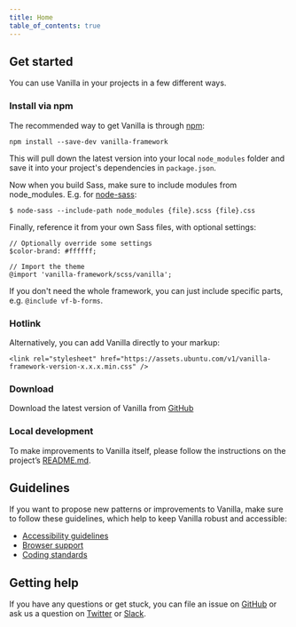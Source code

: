 ```yaml
---
title: Home
table_of_contents: true
---
```


## Get started

You can use Vanilla in your projects in a few different ways.

### Install via npm

The recommended way to get Vanilla is through [npm](https://www.npmjs.com/):

`npm install --save-dev vanilla-framework`

This will pull down the latest version into your local `node_modules` folder and save it into your project's dependencies in `package.json`.

Now when you build Sass, make sure to include modules from node_modules. E.g. for [node-sass](https://github.com/sass/node-sass):

`$ node-sass --include-path node_modules {file}.scss {file}.css`

Finally, reference it from your own Sass files, with optional settings:

```
// Optionally override some settings
$color-brand: #ffffff;

// Import the theme
@import 'vanilla-framework/scss/vanilla';
```

If you don't need the whole framework, you can just include specific parts, e.g. `@include vf-b-forms`.

### Hotlink

Alternatively, you can add Vanilla directly to your markup:

`<link rel="stylesheet" href="https://assets.ubuntu.com/v1/vanilla-framework-version-x.x.x.min.css" />`

### Download

Download the latest version of Vanilla from [GitHub](https://github.com/vanilla-framework/vanilla-framework/releases/)

### Local development

To make improvements to Vanilla itself, please follow the instructions on the project’s [README.md](https://github.com/vanilla-framework/vanilla-framework#vanilla-framework).

## Guidelines

If you want to propose new patterns or improvements to Vanilla, make sure to follow these guidelines, which help to keep Vanilla robust and accessible:

- [Accessibility guidelines]()
- [Browser support]()
- [Coding standards]()

## Getting help

If you have any questions or get stuck, you can file an issue on [GitHub](https://github.com/vanilla-framework/vanilla-framework/issues/new) or ask us a question on [Twitter](https://twitter.com/vanillaframewrk) or [Slack](https://vanillaframework.slack.com).

